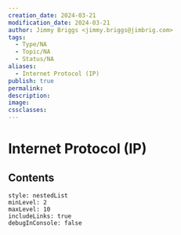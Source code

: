 ```yaml
---
creation_date: 2024-03-21
modification_date: 2024-03-21
author: Jimmy Briggs <jimmy.briggs@jimbrig.com>
tags:
  - Type/NA
  - Topic/NA
  - Status/NA
aliases:
  - Internet Protocol (IP)
publish: true
permalink:
description:
image:
cssclasses:
---
```



# Internet Protocol (IP)

## Contents

```table-of-contents
style: nestedList
minLevel: 2
maxLevel: 10
includeLinks: true
debugInConsole: false
```
